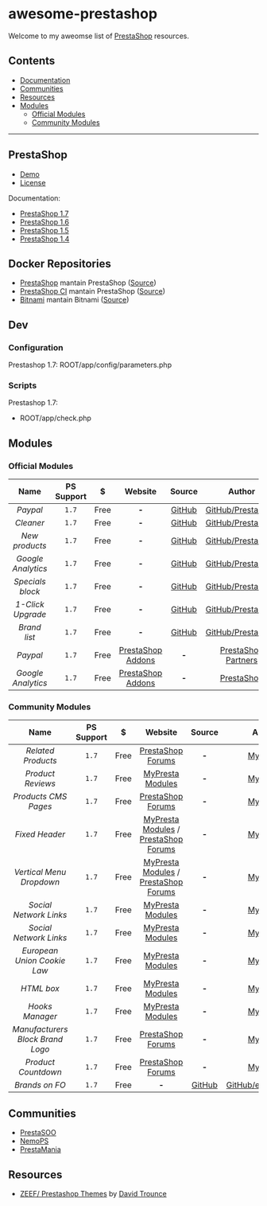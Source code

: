 # awesome-prestashop

Welcome to my aweomse list of [PrestaShop](https://www.prestashop.com) resources.

## Contents

- [Documentation](#documentation)
- [Communities](#communities)
- [Resources](#resources)
- [Modules](#modules)
  - [Official Modules](#official-modules)
  - [Community Modules](#community-modules)

---

## PrestaShop


* [Demo](http://demo.prestashop.com/)
* [License](https://www.prestashop.com/en/osl-license)

Documentation:

* [PrestaShop 1.7](http://doc.prestashop.com/display/PS17)
* [PrestaShop 1.6](http://doc.prestashop.com/display/PS16)
* [PrestaShop 1.5](http://doc.prestashop.com/display/PS15)
* [PrestaShop 1.4](http://doc.prestashop.com/display/PS14)

## Docker Repositories

* [PrestaShop](https://hub.docker.com/r/prestashop/prestashop/) mantain PrestaShop ([Source](https://github.com/PrestaShop/docker))
* [PrestaShop CI](https://hub.docker.com/r/prestashop/prestashop-git/) mantain PrestaShop ([Source](https://github.com/PrestaShop/docker-ci))
* [Bitnami](https://hub.docker.com/r/bitnami/prestashop/) mantain Bitnami ([Source](https://github.com/bitnami/bitnami-docker-prestashop))

## Dev

### Configuration

Prestashop 1.7: ROOT/app/config/parameters.php

### Scripts

Prestashop 1.7:

* ROOT/app/check.php

## Modules

### Official Modules

| Name | PS Support | $ | Website | Source | Author |
|:------------------:|:----------:|:----:|:--------------------------------------------------------------------------:|:----------------------------------------------------------:|:--------------------------------------------------------------------------:|
| *Paypal* | `1.7` | Free | **-** | [GitHub](https://github.com/PrestaShop/paypal) | [GitHub/PrestaShop](https://github.com/PrestaShop) |
| *Cleaner* | `1.7` | Free | **-** | [GitHub](https://github.com/PrestaShop/pscleaner) | [GitHub/PrestaShop](https://github.com/PrestaShop) |
| *New products* | `1.7` | Free | **-** | [GitHub](https://github.com/PrestaShop/ps_newproducts) | [GitHub/PrestaShop](https://github.com/PrestaShop) |
| *Google Analytics* | `1.7` | Free | **-** | [GitHub](https://github.com/PrestaShop/ps_googleanalytics) | [GitHub/PrestaShop](https://github.com/PrestaShop) |
| *Specials block* | `1.7` | Free | **-** | [GitHub](https://github.com/PrestaShop/ps_specials) | [GitHub/PrestaShop](https://github.com/PrestaShop) |
| *1-Click Upgrade* | `1.7` | Free | **-** | [GitHub](https://github.com/PrestaShop/autoupgrade) | [GitHub/PrestaShop](https://github.com/PrestaShop) |
| *Brand list* | `1.7` | Free | **-** | [GitHub](https://github.com/PrestaShop/ps_brandlist) | [GitHub/PrestaShop](https://github.com/PrestaShop) |
| *Paypal* | `1.7` | Free | [PrestaShop Addons](https://addons.prestashop.com/en/1748-paypal.html) | **-** | [PrestaShop Partners](https://addons.prestashop.com/7_prestashop-partners) |
| *Google Analytics* | `1.7` | Free | [PrestaShop Addons](https://addons.prestashop.com/en/4168-ganalytics.html) | **-** | [PrestaShop](https://addons.prestashop.com/1_prestashop) |

### Community Modules

| Name | PS Support | $ | Website | Source | Author |
|:--------------------------------:|:----------:|:----:|:--------------------------------------------------------------------------------------------------------------------------------------------------------------------------------------------------------------------------------------------------:|:----------------------------------------------------:|:--------------------------------------------------------:|
| *Related Products* | `1.7` | Free | [PrestaShop Forums](https://www.prestashop.com/forums/topic/405749-free-module-related-products-prestashop-17/) | **-** | [MyPresta](https://mypresta.eu) |
| *Product Reviews* | `1.7` | Free | [MyPresta Modules](https://mypresta.eu/modules/advertising-and-marketing/free-product-reviews-comments.html) | **-** | [MyPresta](https://mypresta.eu) |
| *Products CMS Pages* | `1.7` | Free | [PrestaShop Forums](https://www.prestashop.com/forums/topic/524307-free-module-products-on-cms-pages-prestashop-17-16/) | **-** | [MyPresta](https://mypresta.eu) |
| *Fixed Header* | `1.7` | Free | [MyPresta Modules](https://mypresta.eu/modules/front-office-features/fixed-sticky-header.html) / [PrestaShop Forums](https://www.prestashop.com/forums/topic/597463-module-prestashop-17-16-sticky-header-free/) | **-** | [MyPresta](https://mypresta.eu) |
| *Vertical Menu Dropdown* | `1.7` | Free | [MyPresta Modules](https://mypresta.eu/modules/front-office-features/vertical-dropdown-categories-menu.html) / [PrestaShop Forums](https://www.prestashop.com/forums/topic/529186-free-module-vertical-dropdown-categories-menu-prestashop-17-16/) | **-** | [MyPresta](https://mypresta.eu) |
| *Social Network Links* | `1.7` | Free | [MyPresta Modules](https://mypresta.eu/modules/social-networks/social-network-links.html) | **-** | [MyPresta](https://mypresta.eu) |
| *Social Network Links* | `1.7` | Free | [MyPresta Modules](https://mypresta.eu/modules/front-office-features/scroll-to-top.html) | **-** | [MyPresta](https://mypresta.eu) |
| *European Union Cookie Law* | `1.7` | Free | [MyPresta Modules](https://mypresta.eu/modules/front-office-features/european-union-cookie-law.html) | **-** | [MyPresta](https://mypresta.eu) |
| *HTML box* | `1.7` | Free | [MyPresta Modules](https://mypresta.eu/modules/front-office-features/html-box.html) | **-** | [MyPresta](https://mypresta.eu) |
| *Hooks Manager* | `1.7` | Free | [MyPresta Modules](https://mypresta.eu/modules/administration-tools/hooks-manager.html) | **-** | [MyPresta](https://mypresta.eu) |
| *Manufacturers Block Brand Logo* | `1.7` | Free | [PrestaShop Forums](https://www.prestashop.com/forums/topic/354873-free-module-manufacturers-block-with-brand-logo/) | **-** | [MyPresta](https://mypresta.eu) |
| *Product Countdown* | `1.7` | Free | [PrestaShop Forums](https://www.prestashop.com/forums/topic/568613-free-module-product-countdown-ps-151617/) | **-** | [MyPresta](https://mypresta.eu) |
| *Brands on FO* | `1.7` | Free | **-** | [GitHub](https://github.com/eliasrodeloso/dt_brands) | [GitHub/eliasrodeloso](https://github.com/eliasrodeloso) |

## Communities

* [PrestaSOO](https://www.prestasoo.com/)
* [NemoPS](http://nemops.com/)
* [PrestaMania](http://prestamania.com/)

## Resources

* [ZEEF/
Prestashop Themes](https://prestashop-themes.zeef.com/david.trounce) by [David Trounce](https://plus.google.com/+DavidTrounce)
